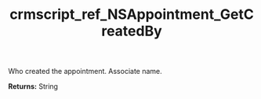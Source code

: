 ﻿---
title: crmscript_ref_NSAppointment_GetCreatedBy
description: String NSAppointment.GetCreatedBy()
intellisense: NSAppointment.GetCreatedBy
keywords: NSAppointment, GetCreatedBy
so.topic: reference
---

Who created the appointment. Associate name.

**Returns:** String


